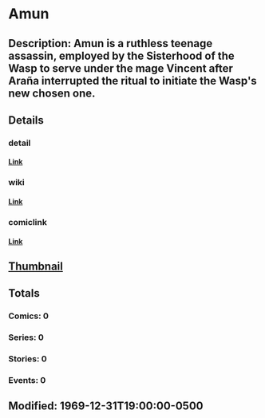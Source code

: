 # Amun
## Description: Amun is a ruthless teenage assassin, employed by the Sisterhood of the Wasp to serve under the mage Vincent after Araña interrupted the ritual to initiate the Wasp's new chosen one.
## Details
### detail
#### [Link](http://marvel.com/characters/140/amun?utm_campaign=apiRef&utm_source=225578a89fc76f3d20fbffda5d17a88d)
### wiki
#### [Link](http://marvel.com/universe/Amun?utm_campaign=apiRef&utm_source=225578a89fc76f3d20fbffda5d17a88d)
### comiclink
#### [Link](http://marvel.com/comics/characters/1010905/amun?utm_campaign=apiRef&utm_source=225578a89fc76f3d20fbffda5d17a88d)
## [Thumbnail](http://i.annihil.us/u/prod/marvel/i/mg/b/40/image_not_available.jpg)
## Totals
### Comics: 0
### Series: 0
### Stories: 0
### Events: 0
## Modified: 1969-12-31T19:00:00-0500